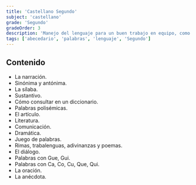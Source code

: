```yaml
---
title: 'Castellano Segundo'
subject: 'castellano'  
grade: 'Segundo'
gradeOrder: 3
description: 'Manejo del lenguaje para un buen trabajo en equipo, como también manejo del lenguaje asertivo y desarrollo del pensamiento. Desarrollo con el uso adecuado de las herramientas comunicativas.'
tags: ['abecedario', 'palabras', 'lenguaje', 'Segundo']
---
```


## Contenido

* La narración.
* Sinónima y antónima.
* La sílaba.
* Sustantivo.
* Cómo consultar en un diccionario.
* Palabras polisémicas.
* El artículo.
* Literatura.
* Comunicación.
* Dramática.
* Juego de palabras.
* Rimas, trabalenguas, adivinanzas y poemas.
* El diálogo.
* Palabras con Gue, Gui.
* Palabras con Ca, Co, Cu, Que, Qui.
* La oración.
* La anécdota.